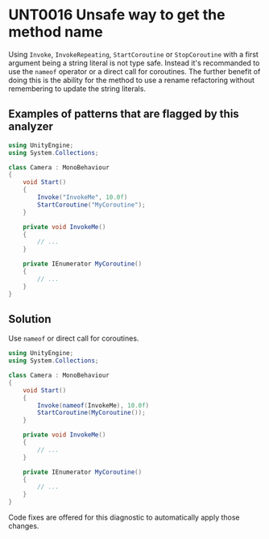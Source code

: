 # UNT0016 Unsafe way to get the method name

Using `Invoke`, `InvokeRepeating`, `StartCoroutine` or `StopCoroutine` with a first argument being a string literal is not type safe. Instead it's recommanded to use the `nameof` operator or a direct call for coroutines. The further benefit of doing this is the ability for the method to use a rename refactoring without remembering to update the string literals.

## Examples of patterns that are flagged by this analyzer

```csharp
using UnityEngine;
using System.Collections;

class Camera : MonoBehaviour
{
    void Start()
    {
	    Invoke("InvokeMe", 10.0f)
        StartCoroutine("MyCoroutine");
    }

    private void InvokeMe()
    {
		// ...
    }

    private IEnumerator MyCoroutine()
    {
		// ...
    }
}
```

## Solution

Use `nameof` or direct call for coroutines.

```csharp
using UnityEngine;
using System.Collections;

class Camera : MonoBehaviour
{
    void Start()
    {
	    Invoke(nameof(InvokeMe), 10.0f)
        StartCoroutine(MyCoroutine());
    }

    private void InvokeMe()
    {
		// ...
    }

    private IEnumerator MyCoroutine()
    {
		// ...
    }
}
```

Code fixes are offered for this diagnostic to automatically apply those changes.
